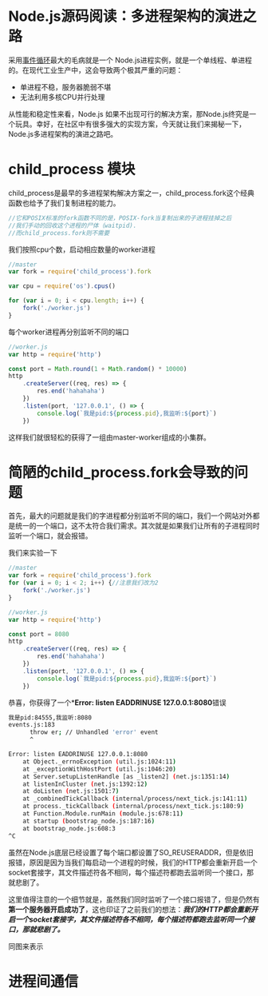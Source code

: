 # Node.js源码阅读：多进程架构的演进之路

采用[事件循环](https://zhuanlan.zhihu.com/p/31410589)最大的毛病就是一个 Node.js进程实例，就是一个单线程、单进程的。在现代工业生产中，这会导致两个极其严重的问题：

- 单进程不稳，服务器脆弱不堪
- 无法利用多核CPU并行处理

从性能和稳定性来看，Node.js 如果不出现可行的解决方案，那Node.js终究是一个玩具。幸好，在社区中有很多强大的实现方案，今天就让我们来揭秘一下，Node.js多进程架构的演进之路吧。

# child_process 模块

child_process是最早的多进程架构解决方案之一，child_process.fork这个经典函数也给予了我们复制进程的能力。
```js
//它和POSIX标准的fork函数不同的是，POSIX-fork当复制出来的子进程挂掉之后
//我们手动的回收这个进程的尸体（waitpid).
//而child_process.fork则不需要
```

我们按照cpu个数，启动相应数量的worker进程
```js
//master
var fork = require('child_process').fork

var cpu = require('os').cpus()

for (var i = 0; i < cpu.length; i++) {
    fork('./worker.js')
}
```

每个worker进程再分别监听不同的端口
```js
//worker.js
var http = require('http')

const port = Math.round(1 + Math.random() * 10000)
http
    .createServer((req, res) => {
        res.end('hahahaha')
    })
    .listen(port, '127.0.0.1', () => {
        console.log(`我是pid:${process.pid},我监听:${port}`)
    })
```

这样我们就很轻松的获得了一组由master-worker组成的小集群。

# 简陋的child_process.fork会导致的问题

首先，最大的问题就是我们的字进程都分别监听不同的端口，我们一个网站对外都是统一的一个端口，这不太符合我们需求。其次就是如果我们让所有的子进程同时监听一个端口，就会报错。

我们来实验一下

```js
//master
var fork = require('child_process').fork
for (var i = 0; i < 2; i++) {//注意我们改为2
    fork('./worker.js')
}
```


```js
//worker.js
var http = require('http')

const port = 8080
http
    .createServer((req, res) => {
        res.end('hahahaha')
    })
    .listen(port, '127.0.0.1', () => {
        console.log(`我是pid:${process.pid},我监听:${port}`)
    })
```

恭喜，你获得了一个***Error: listen EADDRINUSE 127.0.0.1:8080**错误
```bash
我是pid:84555,我监听:8080
events.js:183
      throw er; // Unhandled 'error' event
      ^

Error: listen EADDRINUSE 127.0.0.1:8080
    at Object._errnoException (util.js:1024:11)
    at _exceptionWithHostPort (util.js:1046:20)
    at Server.setupListenHandle [as _listen2] (net.js:1351:14)
    at listenInCluster (net.js:1392:12)
    at doListen (net.js:1501:7)
    at _combinedTickCallback (internal/process/next_tick.js:141:11)
    at process._tickCallback (internal/process/next_tick.js:180:9)
    at Function.Module.runMain (module.js:678:11)
    at startup (bootstrap_node.js:187:16)
    at bootstrap_node.js:608:3
^C
```

虽然在Node.js底层已经设置了每个端口都设置了SO_REUSERADDR，但是依旧报错，原因是因为当我们每启动一个进程的时候，我们的HTTP都会重新开启一个socket套接字，其文件描述符各不相同，每个描述符都跑去监听同一个接口，那就悲剧了。

这里值得注意的一个细节就是，虽然我们同时监听了一个接口报错了，但是仍然有 **第一个服务器开启成功了**，这也印证了之前我们的想法：***我们的HTTP都会重新开启一个socket套接字，其文件描述符各不相同，每个描述符都跑去监听同一个接口，那就悲剧了。***

同图来表示
![]()

# 进程间通信







